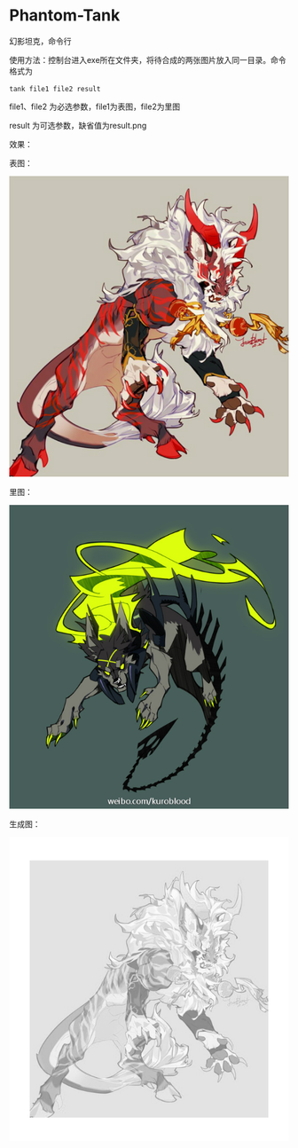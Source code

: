 # Phantom-Tank
幻影坦克，命令行

使用方法：控制台进入exe所在文件夹，将待合成的两张图片放入同一目录。命令格式为
```
tank file1 file2 result
```
file1、file2 为必选参数，file1为表图，file2为里图

result 为可选参数，缺省值为result.png

效果：

表图：

![image](https://github.com/blueskybone/Phantom-Tank/blob/master/1.jpg)

里图：

![image](https://github.com/blueskybone/Phantom-Tank/blob/master/2.jpg)

生成图：

![image](https://github.com/blueskybone/Phantom-Tank/blob/master/out.png)
